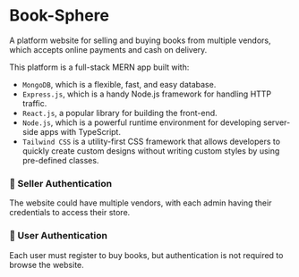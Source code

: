 # Book-Sphere

A platform website for selling and buying books from multiple vendors, which accepts online payments and cash on delivery.

This platform is a full-stack MERN app built with:

- `MongoDB`, which is a flexible, fast, and easy database.
- `Express.js`, which is a handy Node.js framework for handling HTTP traffic.
- `React.js`, a popular library for building the front-end.
- `Node.js`, which is a powerful runtime environment for developing server-side apps with TypeScript.
- `Tailwind CSS` is a utility-first CSS framework that allows developers to quickly create custom designs without writing custom styles by using pre-defined classes.

### 🔐 Seller Authentication

The website could have multiple vendors, with each admin having their credentials to access their store.

### 🔐 User Authentication

Each user must register to buy books, but authentication is not required to browse the website.
